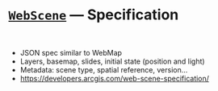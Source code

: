 
# [`WebScene`](https://developers.arcgis.com/javascript/latest/api-reference/esri-WebScene.html) &mdash; Specification

<br/>

- JSON spec similar to WebMap
- Layers, basemap, slides, initial state (position and light)
- Metadata: scene type, spatial reference, version...
- https://developers.arcgis.com/web-scene-specification/
